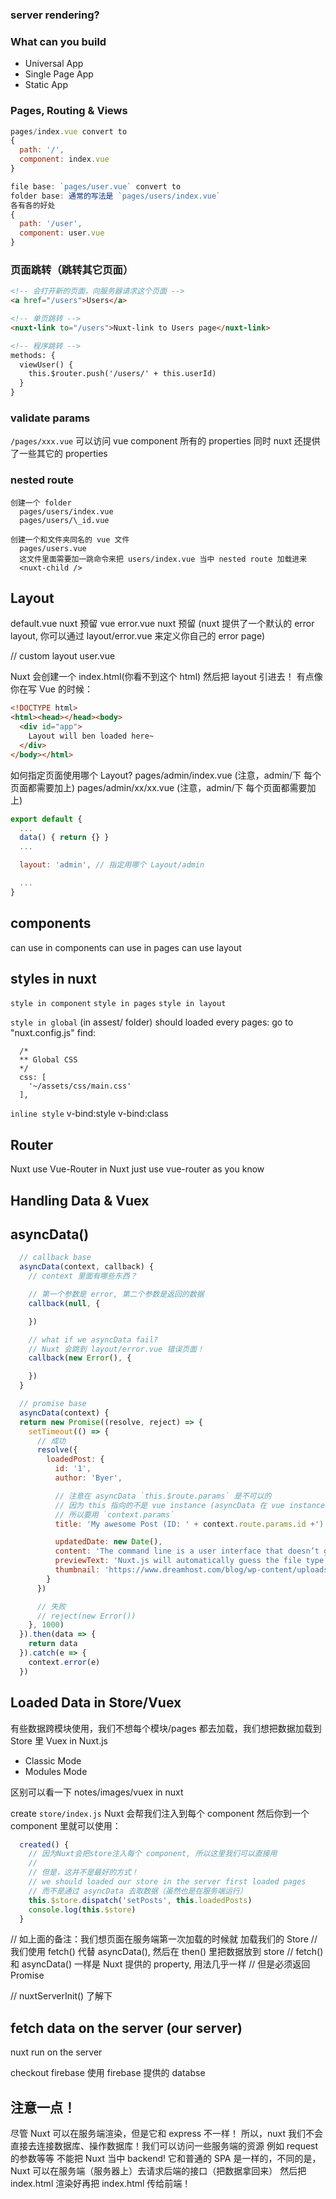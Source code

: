 ### server rendering?

### What can you build

- Universal App
- Single Page App
- Static App

### Pages, Routing & Views

```js
pages/index.vue convert to
{
  path: '/',
  component: index.vue
}

file base: `pages/user.vue` convert to
folder base: 通常的写法是 `pages/users/index.vue`
各有各的好处
{
  path: '/user',
  component: user.vue
}
```

### 页面跳转（跳转其它页面）

```html
<!-- 会打开新的页面，向服务器请求这个页面 -->
<a href="/users">Users</a>

<!-- 单页跳转 -->
<nuxt-link to="/users">Nuxt-link to Users page</nuxt-link>

<!-- 程序跳转 -->
methods: {
  viewUser() {
    this.$router.push('/users/' + this.userId)
  }
}
```

### validate params

`/pages/xxx.vue`
可以访问 vue component 所有的 properties
同时 nuxt 还提供了一些其它的 properties

### nested route

```
创建一个 folder
  pages/users/index.vue
  pages/users/\_id.vue

创建一个和文件夹同名的 vue 文件
  pages/users.vue
  这文件里面需要加一跳命令来把 users/index.vue 当中 nested route 加载进来
  <nuxt-child />
```

## Layout

default.vue nuxt 预留 vue
error.vue nuxt 预留 (nuxt 提供了一个默认的 error layout, 你可以通过 layout/error.vue 来定义你自己的 error page)

// custom layout
user.vue

Nuxt 会创建一个 index.html(你看不到这个 html) 然后把 layout 引进去！
有点像你在写 Vue 的时候：

```html
<!DOCTYPE html>
<html><head></head><body>
  <div id="app">
    Layout will ben loaded here~
  </div>
</body></html>
```

如何指定页面使用哪个 Layout?
pages/admin/index.vue (注意，admin/下 每个页面都需要加上)
pages/admin/xx/xx.vue (注意，admin/下 每个页面都需要加上)

```js
export default {
  ...
  data() { return {} }
  ...

  layout: 'admin', // 指定用哪个 Layout/admin

  ...
}
```

## components

can use in components
can use in pages
can use layout

## styles in nuxt

`style in component`
`style in pages`
`style in layout`

`style in global` (in assest/ folder)
should loaded every pages:
go to "nuxt.config.js" find:

```
  /*
  ** Global CSS
  */
  css: [
    '~/assets/css/main.css'
  ],
```

`inline style`
v-bind:style
v-bind:class

## Router

Nuxt use Vue-Router
in Nuxt just use vue-router as you know

## Handling Data & Vuex

## asyncData()

```js
  // callback base
  asyncData(context, callback) {
    // context 里面有哪些东西？

    // 第一个参数是 error, 第二个参数是返回的数据
    callback(null, {

    })

    // what if we asyncData fail?
    // Nuxt 会跳到 layout/error.vue 错误页面！
    callback(new Error(), {

    })
  }

  // promise base
  asyncData(context) {
  return new Promise((resolve, reject) => {
    setTimeout(() => {
      // 成功
      resolve({
        loadedPost: {
          id: '1',
          author: 'Byer',

          // 注意在 asyncData `this.$route.params` 是不可以的
          // 因为 this 指向的不是 vue instance (asyncData 在 vue instance 创建之前就运行了)
          // 所以要用 `context.params`
          title: 'My awesome Post (ID: ' + context.route.params.id +')',

          updatedDate: new Date(),
          content: 'The command line is a user interface that doesn’t get enough attention in the world of JavaScript development. The reality is that most dev tools should have a CLI to be utilized by nerds like us, and the user experience should be on par with that of your meticulously-created web app. This includes a nice design, helpful menus, clean error messages and outputs, loading indicators and progress bars, and so on.',
          previewText: 'Nuxt.js will automatically guess the file type by its extension and use the appropriate pre-processor loader for webpack.',
          thumbnail: 'https://www.dreamhost.com/blog/wp-content/uploads/2016/08/DreamHost-Top-Tech-Trends.jpg'
        }
      })

      // 失败
      // reject(new Error())
    }, 1000)
  }).then(data => {
    return data
  }).catch(e => {
    context.error(e)
  })
```

## Loaded Data in Store/Vuex

有些数据跨模块使用，我们不想每个模块/pages 都去加载，我们想把数据加载到 Store 里
Vuex in Nuxt.js

- Classic Mode
- Modules Mode

区别可以看一下 notes/images/vuex in nuxt

create `store/index.js` Nuxt 会帮我们注入到每个 component
然后你到一个 component 里就可以使用：

```js
  created() {
    // 因为Nuxt会把store注入每个 component, 所以这里我们可以直接用
    //
    // 但是，这并不是最好的方式！
    // we should loaded our store in the server first loaded pages
    // 而不是通过 asyncData 去取数据（虽然也是在服务端运行）
    this.$store.dispatch('setPosts', this.loadedPosts)
    console.log(this.$store)
  }
```

// 如上面的备注：我们想页面在服务端第一次加载的时候就 加载我们的 Store
// 我们使用 fetch() 代替 asyncData(), 然后在 then() 里把数据放到 store
// fetch() 和 asyncData() 一样是 Nuxt 提供的 property, 用法几乎一样
// 但是必须返回 Promise

// nuxtServerInit() 了解下

## fetch data on the server (our server)

nuxt run on the server

checkout firebase
使用 firebase 提供的 databse

## 注意一点！

尽管 Nuxt 可以在服务端渲染，但是它和 express 不一样！
所以，nuxt 我们不会直接去连接数据库、操作数据库！我们可以访问一些服务端的资源 例如 request 的参数等等
不能把 Nuxt 当中 backend!
它和普通的 SPA 是一样的，不同的是，Nuxt 可以在服务端（服务器上）去请求后端的接口（把数据拿回来）
然后把 index.html 渲染好再把 index.html 传给前端！
